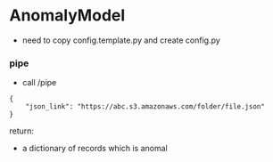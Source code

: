 # AnomalyModel
- need to copy config.template.py and create config.py

### pipe
- call /pipe
```
{
    "json_link": "https://abc.s3.amazonaws.com/folder/file.json"
}
```
return:
  - a dictionary of records which is anomal
  
